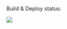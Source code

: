 Build & Deploy status:

![](https://github.com/hefengxian/notes/workflows/build-and-deploy/badge.svg)

